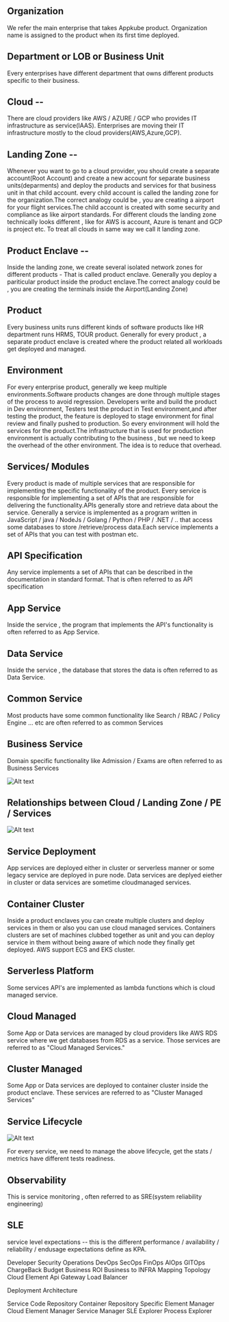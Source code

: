 ## Organization
We refer the main enterprise that takes Appkube product. Organization name is assigned to the product when its first time deployed.

## Department or LOB or Business Unit

Every enterprises have different department that owns different products specific to their business.

## Cloud --
There are cloud providers like AWS / AZURE / GCP who provides IT infrastructure as service(IAAS). Enterprises are moving their IT infrastructure mostly to the cloud providers(AWS,Azure,GCP).

## Landing Zone --

Whenever you want to go to a cloud provider, you should create a separate account(Root Account) and create a new account for separate business units(deparments) and deploy the products and services for that business unit in that child account. every child account is called the landing zone for the organization.The correct analogy could be , you are creating a airport for your flight services.The child account is created with some security and compliance as like airport standards. For different clouds the landing zone technically looks different , like for AWS is account, Azure is tenant and GCP is project etc. To treat all clouds in same way we call it landing zone.

## Product Enclave --

Inside the landing zone, we create several isolated network zones for different products -
That is called product enclave. Generally you deploy a pariticular product inside the product enclave.The correct analogy could be , you are creating the terminals inside the Airport(Landing Zone)

## Product

Every business units runs different kinds of software products like HR department runs 
HRMS, TOUR product. Generally for every product , a separate product enclave is created where the product related all workloads get deployed and managed.

## Environment

For every enterprise product, generally we keep multiple environments.Software products changes are done through multiple stages of the process to avoid regression. Developers write and build the product in Dev environment, Testers test the product in Test environment,and after testing the product, the feature is deployed to stage environment for final review and finally pushed to production. So every environment will hold the services for the product.The infrastructure that is used for production environment is actually contributing to the business , but we need to keep the overhead of the other environment. The idea is to reduce that overhead.


## Services/ Modules

Every product is made of multiple services that are responsible for implementing the specific functionality of the product. Every service is responsible for implementing a set of APIs that are responsible for delivering the functionality.APIs generally store and retrieve data about the service. Generally a service is implemented as a program written in JavaScript / java / NodeJs / Golang / Python / PHP / .NET / .. that access some databases to store /retrieve/process data.Each service implements a set of APIs that you can test with postman etc. 

## API Specification

Any service implements a set of APIs that can be described in the documentation in standard format. That is often referred to as API specification

## App Service

Inside the service , the program that implements the API's functionality is often referred to as App Service.

## Data Service

Inside the service , the database that stores the data is often referred to as Data Service.

## Common Service

Most products have some common functionality like Search /  RBAC / Policy Engine ... etc are often referred to as common Services

## Business Service

Domain specific functionality like Admission / Exams are often referred to as Business Services

![Alt text](image.png)

## Relationships between Cloud / Landing Zone / PE / Services 

![Alt text](image-1.png)


## Service Deployment  
App services are deployed either in cluster or serverless manner or some legacy service are deployed in pure node.
Data services are deplyed eiether in cluster or data services are sometime cloudmanaged services.

## Container Cluster

Inside a product enclaves you can create multiple clusters and deploy services in them or also you can use cloud managed services. Containers clusters are set of machines clubbed together as unit and you can deploy service in them without being aware of which node they finally get deployed. AWS support ECS and EKS cluster.

## Serverless Platform

Some services API's are implemented as lambda functions which is cloud managed service. 

## Cloud Managed

Some App or Data services are managed by cloud providers like AWS RDS service where we get databases from RDS as a service. Those services are referred to as "Cloud Managed Services." 

## Cluster Managed

Some App or Data services are deployed to container cluster inside the product enclave. These services are referred to as "Cluster Managed Services"

## Service Lifecycle

![Alt text](image-2.png)

For every service, we need to manage the above lifecycle, get the stats / metrics have different tests readiness. 

## Observability

This is service monitoring , often referred to as SRE(system reliability engineering)

## SLE
service level expectations -- this is the different performance / availability / reliability / endusage expectations define as KPA.

Developer
Security 
Operations
DevOps
SecOps
FinOps
AIOps
GITOps
ChargeBack
Budget
Business ROI
Business to INFRA Mapping
Topology
Cloud Element
Api Gateway
Load Balancer

Deployment Architecture

Service Code Repository
Container Repository
Specific Element Manager
Cloud Element Manager
Service Manager
SLE Explorer
Process Explorer





